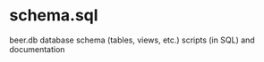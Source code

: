 schema.sql
==========

beer.db database schema (tables, views, etc.) scripts (in SQL) and documentation
